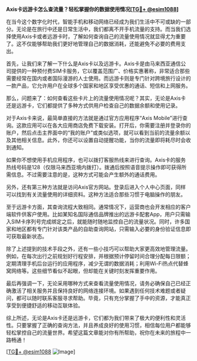 **Axis卡远游卡怎么查流量？轻松掌握你的数据使用情况[[TG💪+ @esim1088](https://t.me/s/esim1088)]**

在当今这个数字化时代，智能手机和移动网络已经成为我们生活中不可或缺的一部分。无论是在旅行中还是日常生活中，我们都离不开手机流量的支持。而当我们选择使用Axis卡或者远游卡时，了解如何查询自己的流量使用情况就显得尤为重要了。这不仅能够帮助我们更好地管理自己的数据消耗，还能避免不必要的费用支出。

首先，让我们来了解一下什么是Axis卡以及远游卡。Axis卡是由马来西亚通信公司提供的一种预付费SIM卡服务，它以覆盖范围广、价格实惠著称，非常适合那些需要经常在国内或者国际漫游的人士使用。而远游卡则是专门针对跨境旅行设计的一款产品，它允许用户在全球多个国家和地区享受优惠的通话、短信和上网服务。

那么，问题来了：如何查看这些卡片上的流量使用情况呢？其实，无论是Axis卡还是远游卡，它们都提供了多种方式供用户检查自己的数据余额和使用记录。

对于Axis卡来说，最简单直接的方法就是通过官方应用程序“Axis Mobile”进行查询。这款应用可以在各大应用商店免费下载安装。打开后，你需要注册并登录你的账户，然后点击主界面中的“我的账户”或类似选项，就可以看到当前的流量余额以及其他相关信息。此外，你还可以设置自动提醒功能，当你的流量即将耗尽时会收到通知。

如果你不想使用手机应用程序，也可以拨打客服热线来进行查询。Axis卡的服务热线号码是128（仅限马来西亚境内拨打）。拨通后按照语音提示操作即可获得所需信息。不过需要注意的是，这种方式可能会产生额外的通话费用。

另外，还有第三种方法就是访问Axis官方网站。登录后进入个人中心页面，同样可以找到有关流量使用的详细资料。这种方法适合那些习惯于电脑操作的朋友。

至于远游卡方面，其查询流程大致相同。通常情况下，运营商也会开发相应的客户端软件供客户使用。比如某知名国际通信品牌推出的远游卡配套App，用户只需输入SIM卡序列号完成绑定之后，就能随时随地监控自己的流量状况。同时，许多国家和地区都有专门针对该类产品的自助查询网站，只需输入必要的身份验证信息即可获取最新状态。

除了上述提到的技术手段之外，还有一些小技巧可以帮助大家更高效地管理流量。例如，在每次出行之前规划好行程安排，并根据预计停留时间合理分配每日限额；定期清理手机后台运行的应用程序，减少无谓的数据消耗；利用Wi-Fi热点代替蜂窝网络等。这些细节看似不起眼，但却能在关键时刻发挥重要作用。

最后再强调一下，无论采用哪种方式来查看流量使用情况，请务必确保自己已经正确激活了相关服务并且保持良好的网络连接环境。如果遇到任何技术难题或者疑问，都可以随时联系客服寻求帮助。毕竟，只有充分掌握了手中的资源，才能真正享受到便捷舒适的移动互联体验。

综上所述，无论是Axis卡还是远游卡，它们都为我们带来了极大的便利性和灵活性。只要掌握了正确的查询方法，并且养成良好的使用习惯，相信每位用户都能够轻松掌控自己的流量世界。希望这篇文章能对你有所帮助，祝你在未来的旅程中一路畅通！

[[TG💪+ @esim1088](https://t.me/s/esim1088) ![Image](https://i.postimg.cc/4NQfJmqS/Snipaste-2025-05-13-00-14-12.png)]